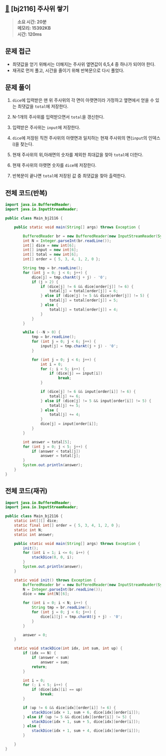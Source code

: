 ## [🎲](https://www.acmicpc.net/problem/2116) [bj2116] 주사위 쌓기

> **소요 시간: 20분<br>
> 메모리: 15392KB<br>
> 시간: 120ms**

## 문제 접근

- 최댓값을 얻기 위해서는 더해지는 주사위 옆면값이 6,5,4 중 하나가 되어야 한다.
- 재귀로 먼저 풀고, 시간을 줄이기 위해 반복문으로 다시 풀었다.

## 문제 풀이

1. `dice`에 입력받은 맨 위 주사위의 각 면이 아랫면이라 가정하고 옆면에서 얻을 수 있는 최댓값을 `total`에 저장한다.

2. N-1개의 주사위를 입력받으면서 `total`을 갱신한다.

3. 입력받은 주사위는 `input`에 저장한다.

4. `dice`에 저장된 직전 주사위의 아랫면과 일치하는 현재 주사위의 면(`input`의 인덱스 i)을 찾는다.

5. 현재 주사위의 위,아래면의 숫자를 제외한 최대값을 찾아 `total`에 더한다.

6. 현재 주사위의 아랫면 숫자를 `dice`에 저장한다.

7. 반복문이 끝나면 `total`에 저장된 값 중 최댓값을 찾아 출력한다.

## 전체 코드(반복)

```java
import java.io.BufferedReader;
import java.io.InputStreamReader;

public class Main_bj2116 {

	public static void main(String[] args) throws Exception {

		BufferedReader br = new BufferedReader(new InputStreamReader(System.in));
		int N = Integer.parseInt(br.readLine());
		int[] dice = new int[6];
		int[] input = new int[6];
		int[] total = new int[6];
		int[] order = { 5, 3, 4, 1, 2, 0 };

		String tmp = br.readLine();
		for (int j = 0; j < 6; j++) {
			dice[j] = tmp.charAt(j + j) - '0';
			if (j > 2) {
				if (dice[j] != 6 && dice[order[j]] != 6) {
					total[j] = total[order[j]] = 6;
				} else if (dice[j] != 5 && dice[order[j]] != 5) {
					total[j] = total[order[j]] = 5;
				} else {
					total[j] = total[order[j]] = 4;
				}
			}
		}

		while (--N > 0) {
			tmp = br.readLine();
			for (int j = 0; j < 6; j++) {
				input[j] = tmp.charAt(j + j) - '0';
			}

			for (int j = 0; j < 6; j++) {
				int i = 0;
				for (; i < 5; i++) {
					if (dice[j] == input[i])
						break;
				}

				if (dice[j] != 6 && input[order[i]] != 6) {
					total[j] += 6;
				} else if (dice[j] != 5 && input[order[i]] != 5) {
					total[j] += 5;
				} else {
					total[j] += 4;
				}
				dice[j] = input[order[i]];
			}
		}

		int answer = total[5];
		for (int j = 0; j < 5; j++) {
			if (answer < total[j])
				answer = total[j];
		}
		System.out.println(answer);
	}
}
```

## 전체 코드(재귀)

```java
import java.io.BufferedReader;
import java.io.InputStreamReader;

public class Main_bj2116 {
	static int[][] dice;
	static final int[] order = { 5, 3, 4, 1, 2, 0 };
	static int N;
	static int answer;

	public static void main(String[] args) throws Exception {
		init();
		for (int i = 1; i <= 6; i++) {
			stackDice(0, 0, i);
		}
		System.out.println(answer);
	}

	static void init() throws Exception {
		BufferedReader br = new BufferedReader(new InputStreamReader(System.in));
		N = Integer.parseInt(br.readLine());
		dice = new int[N][6];

		for (int i = 0; i < N; i++) {
			String tmp = br.readLine();
			for (int j = 0; j < 6; j++) {
				dice[i][j] = tmp.charAt(j + j) - '0';
			}
		}

		answer = 0;
	}

	static void stackDice(int idx, int sum, int up) {
		if (idx == N) {
			if (answer < sum)
				answer = sum;
			return;
		}

		int i = 0;
		for (; i < 5; i++) {
			if (dice[idx][i] == up)
				break;
		}

		if (up != 6 && dice[idx][order[i]] != 6) {
			stackDice(idx + 1, sum + 6, dice[idx][order[i]]);
		} else if (up != 5 && dice[idx][order[i]] != 5) {
			stackDice(idx + 1, sum + 5, dice[idx][order[i]]);
		} else {
			stackDice(idx + 1, sum + 4, dice[idx][order[i]]);
		}

	}
}
```
